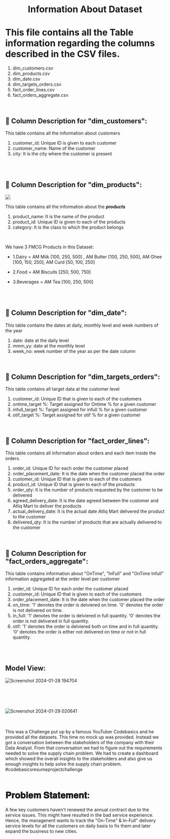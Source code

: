 <h1 align="center"> Information About Dataset </h1>

# This file contains all the Table information regarding the columns described in the CSV files.
1. dim_customers.csv
2. dim_products.csv
3. dim_date.csv
4. dim_targets_orders.csv
5. fact_order_lines.csv
6. fact_orders_aggregate.csv

<br>


## 🔶 Column Description for  "dim_customers":
This table contains all the information about customers

1. customer_id: Unique ID is given to each customer
2. customer_name: Name of the customer
3. city: It is the city where the customer is present


<br>
<br>



## 🔶 Column Description for  "dim_products":
<img align="center" src = "https://github.com/Manish7272/Supply-Chain-Optimization-Project-Manager/assets/71213166/4da465b4-4678-46dc-9532-92baa19b1879">

This table contains all the information about the ***products***
1. product_name: It is the name of the product
2. product_id: Unique ID is given to each of the products
3. category: It is the class to which the product belongs


<br>

We have 3 FMCG Products in this Dataset:
- 1.Dairy = AM Milk [100, 250, 500] ,  AM Butter [100, 250, 500], AM Ghee [100, 150, 250], AM Curd [50, 100, 250]

- 2.Food = AM Biscuits [250, 500, 750]

- 3.Beverages = AM Tea [100, 250, 500]

<br>
<br>

## 🔶 Column Description for  "dim_date":
This table contains the dates at daily, monthly level and week numbers of the year

1. date: date at the daily level
2. mmm_yy: date at the monthly level
3. week_no: week number of the year as per the date column

<br>

## 🔶 Column Description for  "dim_targets_orders":
This table contains all target data at the customer level

1. customer_id: Unique ID that is given to each of the customers
2. ontime_target %: Target assigned for Ontime % for a given customer
3. infull_target %: Target assigned for infull % for a given customer
4. otif_target %:   Target assigned for otif % for a given customer

<br>

## 🔶 Column Description for  "fact_order_lines":
This table contains all information about orders and each item inside the orders.

1. order_id: Unique ID for each order the customer placed
2. order_placement_date: It is the date when the customer placed the order
3. customer_id: Unique ID that is given to each of the customers
4. product_id: Unique ID that is given to each of the products
5. order_qty: It is the number of products requested by the customer to be delivered
6. agreed_delivery_date: It is the date agreed between the customer and Atliq Mart to deliver the products
7. actual_delivery_date: It is the actual date Atliq Mart delivered the product to the customer
8. delivered_qty: It is the number of products that are actually delivered to the customer


<br>

## 🔶 Column Description for  "fact_orders_aggregate":
This table contains information about  "OnTime",  "InFull"  and "OnTime Infull"  information aggregated at the order level per customer

1. order_id: Unique ID for each order the customer placed
2. customer_id: Unique ID that is given to each of the customers
3. order_placement_date: It is the date when the customer placed the order
4. on_time: '1' denotes the order is delviered on time. '0' denotes the order is not delivered on time.
5. in_full: '1' denotes the order is delviered in full quantity. '0' denotes the order is not delivered in full quantity.
6. otif:    '1' denotes the order is delviered both on time and in full quantity. '0' denotes the order is either not delivered on time or not in full quantity.

<br>
<br>

## Model View:
![Screenshot 2024-01-28 194704](https://github.com/Manish7272/Supply-Chain-Optimization-Project-Manager/assets/71213166/3e138654-a850-4af6-9a4c-d08f3ccf5973)

<br>
<br>
<br>

![Screenshot 2024-01-29 020641](https://github.com/Manish7272/Supply-Chain-Optimization-Project-Manager/assets/71213166/0cc067ab-438a-44f4-8467-b71cce96e14c)

<br>
<br>
This was a Challenge put up by a famous YouTuber Codebasics and he provided all the datasets. This time no mock up was provided. Instead we got a conversation between the stakeholders of the company with their Data Analyst. From that conversation we had to figure out the requirements needed to solve the supply chain problem. We had to create a dashboard which showed the overall insights to the stakeholders and also give us enough insights to help solve the supply chain problem. #codebasicsresumeprojectchallenge

<br>
<br>

# 𝐏𝐫𝐨𝐛𝐥𝐞𝐦 𝐒𝐭𝐚𝐭𝐞𝐦𝐞𝐧𝐭:
A few key customers haven't renewed the annual contract due to the service issues. This might have resulted in the bad service experience. Hence, the managenent wants to track the "On-Time" & In-Full" delivery service levels for all the customers on daily basis to fix them and later expand the business to new cities.
